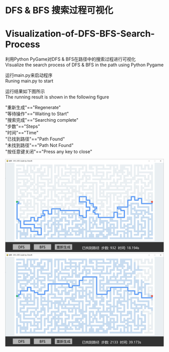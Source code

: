 # DFS & BFS 搜索过程可视化
# Visualization-of-DFS-BFS-Search-Process

利用Python PyGame对DFS & BFS在路径中的搜索过程进行可视化\
Visualize the search process of DFS & BFS in the path using Python Pygame

运行main.py来启动程序\
Runing main.py to start

运行结果如下图所示\
The running result is shown in the following figure

"重新生成"=="Regenerate"\
"等待操作"=="Waiting to Start"\
"搜索完成"=="Searching complete"\
"步数"=="Steps"\
"时间"=="Time"\
"已找到路径"=="Path Found"\
"未找到路径"=="Path Not Found"\
"按任意键关闭"=="Press any key to close"

![image text](https://github.com/1743383978/Visualization-of-DFS-BFS-Search-Process/blob/main/running%20result/maze1.png)
![image text](https://github.com/1743383978/Visualization-of-DFS-BFS-Search-Process/blob/main/running%20result/maze2.png)
